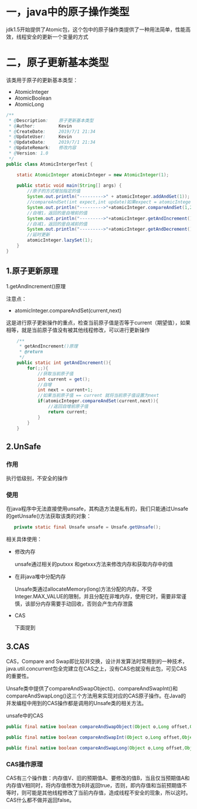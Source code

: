 # 一，java中的原子操作类型

jdk1.5开始提供了Atomic包，这个包中的原子操作类提供了一种用法简单，性能高效，线程安全的更新一个变量的方式

# 二，原子更新基本类型

该类用于原子的更新基本类型：

- AtomicInteger
- AtomicBoolean
- AtomicLong

```java
/**
 * @Description:    原子更新基本类型
 * @Author:         Kevin
 * @CreateDate:     2019/7/1 21:34
 * @UpdateUser:     Kevin
 * @UpdateDate:     2019/7/1 21:34
 * @UpdateRemark:   修改内容
 * @Version: 1.0
 */
public class AtomicIntergerTest {

    static AtomicInteger atomicInteger = new AtomicInteger(1);
    
    public static void main(String[] args) {
        //原子的方式增加指定的值
        System.out.println("--------->" + atomicInteger.addAndGet(1));
        //compareAndSet(int expect,int update)如果expect = atomicInteger.get() 则将该atomicInteger.get()设置为update
        System.out.println("--------->"+atomicInteger.compareAndSet(1,2)+atomicInteger.get());
        //自增1，返回的是自增前的值
        System.out.println("--------->"+atomicInteger.getAndIncrement());
        //自减1，返回的是自减前的值
        System.out.println("--------->"+atomicInteger.getAndDecrement());
        //延时更新
        atomicInteger.lazySet(1);
    }
}
```

## 1.原子更新原理

1.getAndIncrement()原理

注意点：

- atomicInteger.compareAndSet(current,next)

这是进行原子更新操作的重点，检查当前原子值是否等于current（期望值），如果相等，就是当前原子值没有被其他线程修改，可以进行更新操作

```java
    /**
     * getAndIncrement()原理
     * @return
     */
    public static int getAndIncrement(){
        for(;;){
            //获取当前原子值
            int current = get();
            //自增
            int next = current+1;
            //如果当前原子值 == current 就将当前原子值设置为next
            if(atomicInteger.compareAndSet(current,next)){
                //返回自增前原子值
                return current;
            }
        }
    }
``` 

## 2.UnSafe

### 作用
执行低级别，不安全的操作

### 使用

在java程序中无法直接使用unsafe，其构造方法是私有的，我们只能通过Unsafe的getUnsafe()方法获取该类的对象：
```java
   private static final Unsafe unsafe = Unsafe.getUnsafe();
```

相关具体使用：

- 修改内存

    unsafe通过相关的putxxx 和getxxx方法来修改内存和获取内存中的值

- 在非java堆中分配内存

    Unsafe类通过allocateMemory(long)方法分配的内存，不受Integer.MAX_VALUE的限制，并且分配在非堆内存，使用它时，需要非常谨慎，该部分内存需要手动回收，否则会产生内存泄露

- CAS

    下面提到


## 3.CAS

CAS，Compare and Swap即比较并交换，设计并发算法时常用到的一种技术，java.util.concurrent包全完建立在CAS之上，没有CAS也就没有此包，可见CAS的重要性。

Unsafe类中提供了compareAndSwapObject()、compareAndSwapInt()和compareAndSwapLong()这三个方法用来实现对应的CAS原子操作。在Java的并发编程中用到的CAS操作都是调用的Unsafe类的相关方法。

unsafe中的CAS
```java
public final native boolean compareAndSwapObject(Object o,Long offset,Object expected,Object x);

public final native boolean compareAndSwapInt(Object o,Long offset,Object expected,Object x);

public final native boolean compareAndSwapLong(Object o,Long offset,Object expected,Object x);
```

### CAS操作原理

CAS有三个操作数：内存值V、旧的预期值A、要修改的值B，当且仅当预期值A和内存值V相同时，将内存值修改为B并返回true，否则，即内存值和当前预期值不等时，则可能是其他线程修改了当前内存值，造成线程不安全的现象，所以这时。CAS什么都不做并返回false。

